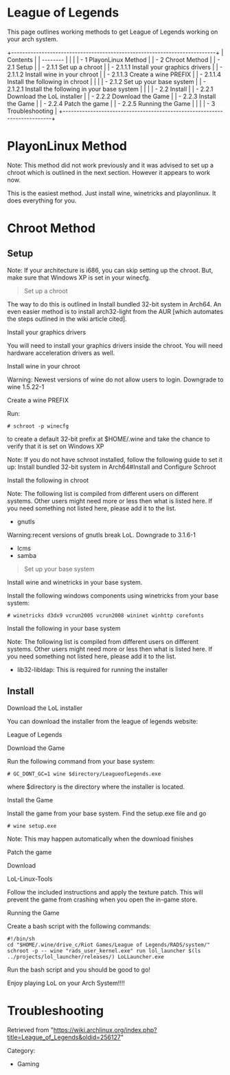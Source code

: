 League of Legends
=================

  
 This page outlines working methods to get League of Legends working on
your arch system.

+--------------------------------------------------------------------------+
| Contents                                                                 |
| --------                                                                 |
|                                                                          |
| -   1 PlayonLinux Method                                                 |
| -   2 Chroot Method                                                      |
|     -   2.1 Setup                                                        |
|         -   2.1.1 Set up a chroot                                        |
|             -   2.1.1.1 Install your graphics drivers                    |
|             -   2.1.1.2 Install wine in your chroot                      |
|             -   2.1.1.3 Create a wine PREFIX                             |
|             -   2.1.1.4 Install the following in chroot                  |
|                                                                          |
|         -   2.1.2 Set up your base system                                |
|             -   2.1.2.1 Install the following in your base system        |
|                                                                          |
|     -   2.2 Install                                                      |
|         -   2.2.1 Download the LoL installer                             |
|         -   2.2.2 Download the Game                                      |
|         -   2.2.3 Install the Game                                       |
|         -   2.2.4 Patch the game                                         |
|         -   2.2.5 Running the Game                                       |
|                                                                          |
| -   3 Troubleshooting                                                    |
+--------------------------------------------------------------------------+

PlayonLinux Method
==================

Note: This method did not work previously and it was advised to set up a
chroot which is outlined in the next section. However it appears to work
now.

This is the easiest method. Just install wine, winetricks and
playonlinux. It does everything for you.

Chroot Method
=============

Setup
-----

Note: If your architecture is i686, you can skip setting up the chroot.
But, make sure that Windows XP is set in your winecfg.

> Set up a chroot

The way to do this is outlined in Install bundled 32-bit system in
Arch64. An even easier method is to install arch32-light from the AUR
[which automates the steps outlined in the wiki article cited].

Install your graphics drivers

You will need to install your graphics drivers inside the chroot. You
will need hardware acceleration drivers as well.

Install wine in your chroot

Warning: Newest versions of wine do not allow users to login. Downgrade
to wine 1.5.22-1

Create a wine PREFIX

Run:

    # schroot -p winecfg 

to create a default 32-bit prefix at $HOME/.wine and take the chance to
verify that it is set on Windows XP

Note: If you do not have schroot installed, follow the following guide
to set it up: Install bundled 32-bit system in Arch64#Install and
Configure Schroot

Install the following in chroot

Note: The following list is compiled from different users on different
systems. Other users might need more or less then what is listed here.
If you need something not listed here, please add it to the list.

-   gnutls   

Warning:recent versions of gnutls break LoL. Downgrade to 3.1.6-1

-   lcms
-   samba

> Set up your base system

Install wine and winetricks in your base system.

Install the following windows components using winetricks from your base
system:

    # winetricks d3dx9 vcrun2005 vcrun2008 wininet winhttp corefonts

Install the following in your base system

Note: The following list is compiled from different users on different
systems. Other users might need more or less then what is listed here.
If you need something not listed here, please add it to the list.

-   lib32-libldap: This is required for running the installer

Install
-------

Download the LoL installer

You can download the installer from the league of legends website:

League of Legends

Download the Game

Run the following command from your base system:

    # GC_DONT_GC=1 wine $directory/LeagueofLegends.exe

where $directory is the directory where the installer is located.

Install the Game

Install the game from your base system. Find the setup.exe file and go

    # wine setup.exe

Note: This may happen automatically when the download finishes

Patch the game

Download

LoL-Linux-Tools

Follow the included instructions and apply the texture patch. This will
prevent the game from crashing when you open the in-game store.

Running the Game

Create a bash script with the following commands:

    #!/bin/sh
    cd "$HOME/.wine/drive_c/Riot Games/League of Legends/RADS/system/"
    schroot -p -- wine "rads_user_kernel.exe" run lol_launcher $(ls ../projects/lol_launcher/releases/) LoLLauncher.exe

Run the bash script and you should be good to go!

Enjoy playing LoL on your Arch System!!!!

Troubleshooting
===============

Retrieved from
"https://wiki.archlinux.org/index.php?title=League_of_Legends&oldid=256127"

Category:

-   Gaming
